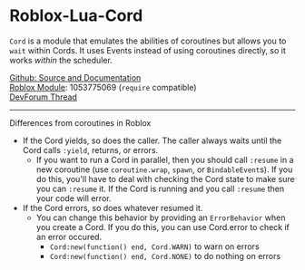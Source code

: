 # Roblox-Lua-Cord
`Cord` is a module that emulates the abilities of coroutines but allows you to `wait` within Cords. It uses Events instead of using coroutines directly, so it works *within* the scheduler.

[Github: Source and Documentation](https://github.com/Corecii/Roblox-Lua-Cord/blob/master/Cord.lua)  
[Roblox Module](https://www.roblox.com/catalog/1053775069/redirect): 1053775069 (`require` compatible)  
[DevForum Thread](https://devforum.roblox.com/t/cord-module-coroutine-like-written-for-the-roblox-event-scheduler/52891)

---

Differences from coroutines in Roblox

* If the Cord yields, so does the caller. The caller always waits until the Cord calls `:yield`, returns, or errors.
  * If you want to run a Cord in parallel, then you should call `:resume` in a new coroutine (use `coroutine.wrap`, `spawn`, or `BindableEvent`s). If you do this, you'll have to deal with checking the Cord state to make sure you can `:resume` it. If the Cord is running and you call `:resume` then your code will error.
* If the Cord errors, so does whatever resumed it.
  * You can change this behavior by providing an `ErrorBehavior` when you create a Cord. If you do this, you can use Cord.error to check if an error occured.
    * `Cord:new(function() end, Cord.WARN)` to warn on errors
    * `Cord:new(function() end, Cord.NONE)` to do nothing on errors
